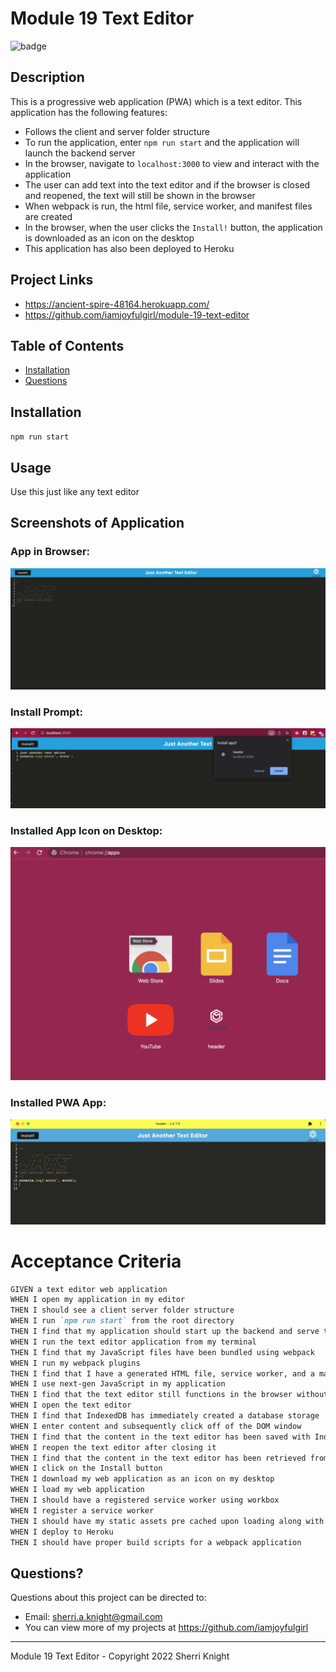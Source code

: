 # Module 19 Text Editor

![badge](https://img.shields.io/badge/license-MIT-brightgreen)

## Description

This is a progressive web application (PWA) which is a text editor. This application has the following features:

- Follows the client and server folder structure
- To run the application, enter `npm run start` and the application will launch the backend server
- In the browser, navigate to `localhost:3000` to view and interact with the application
- The user can add text into the text editor and if the browser is closed and reopened, the text will still be shown in the browser
- When webpack is run, the html file, service worker, and manifest files are created
- In the browser, when the user clicks the `Install!` button, the application is downloaded as an icon on the desktop
- This application has also been deployed to Heroku

## Project Links

- https://ancient-spire-48164.herokuapp.com/
- https://github.com/iamjoyfulgirl/module-19-text-editor

## Table of Contents

- [Installation](#installation)
- [Questions](#questions)

## Installation

`npm run start`

## Usage

Use this just like any text editor

## Screenshots of Application

### App in Browser:

![in browser](./Assets/JATE%20web%20app%20in%20browser.png)

### Install Prompt:

![install prompt](./Assets/JATE%20install%20prompt.png)

### Installed App Icon on Desktop:

![install icon](./Assets/Installed%20apps%20icon%20on%20desktop.png)

### Installed PWA App:

![PWA](./Assets/PWA%20installed%20app.png)

# Acceptance Criteria

```md
GIVEN a text editor web application
WHEN I open my application in my editor
THEN I should see a client server folder structure
WHEN I run `npm run start` from the root directory
THEN I find that my application should start up the backend and serve the client
WHEN I run the text editor application from my terminal
THEN I find that my JavaScript files have been bundled using webpack
WHEN I run my webpack plugins
THEN I find that I have a generated HTML file, service worker, and a manifest file
WHEN I use next-gen JavaScript in my application
THEN I find that the text editor still functions in the browser without errors
WHEN I open the text editor
THEN I find that IndexedDB has immediately created a database storage
WHEN I enter content and subsequently click off of the DOM window
THEN I find that the content in the text editor has been saved with IndexedDB
WHEN I reopen the text editor after closing it
THEN I find that the content in the text editor has been retrieved from our IndexedDB
WHEN I click on the Install button
THEN I download my web application as an icon on my desktop
WHEN I load my web application
THEN I should have a registered service worker using workbox
WHEN I register a service worker
THEN I should have my static assets pre cached upon loading along with subsequent pages and static assets
WHEN I deploy to Heroku
THEN I should have proper build scripts for a webpack application
```

## Questions?

Questions about this project can be directed to:

- Email: sherri.a.knight@gmail.com
- You can view more of my projects at https://github.com/iamjoyfulgirl

---

Module 19 Text Editor - Copyright 2022 Sherri Knight

